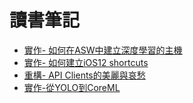 # 讀書筆記
- [實作- 如何在ASW中建立深度學習的主機](https://github.com/htaiwan/study_note/blob/master/實作-%20如何在ASW中建立深度學習的主機.md)
- [實作- 如何建立iOS12 shortcuts](https://github.com/htaiwan/study_note/blob/master/實作-%20如何建立iOS12%20shortcuts.md)
- [重構- API Clients的美麗與哀愁](https://github.com/htaiwan/study_note/blob/master/%E9%87%8D%E6%A7%8B-%20API%20Clients%E7%9A%84%E7%BE%8E%E9%BA%97%E8%88%87%E5%93%80%E6%84%81.md)
- [實作-從YOLO到CoreML](https://github.com/htaiwan/yolo_coreml)

